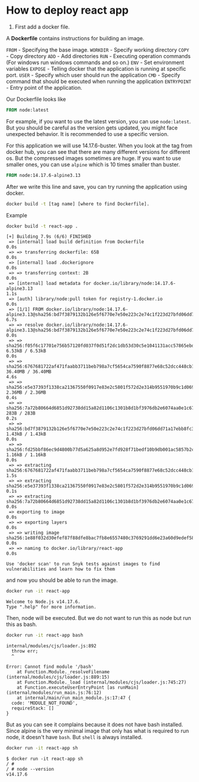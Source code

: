 # How to deploy react app

1. First add a docker file.

A **Dockerfile** contains instructions for building an image.

`FROM` - Specifying the base image.
`WORKDIR` - Specify working directory
`COPY` - Copy directory
`ADD` - Add directories
`RUN` - Executing operation commands (For windows run windows commands and so on.)
`ENV` - Set environment variables
`EXPOSE` - Telling docker that the application is running at specific port.
`USER` - Specify which user should run the application
`CMD` - Specify command that should be executed when running the application
`ENTRYPOINT` - Entry point of the application.

Our Dockerfile looks like

```Dockerfile
FROM node:latest
```

For example, if you want to use the latest version, you can use `node:latest`. But you should be careful as the version gets updated, you might face unexpected behavior.
It is recommended to use a specific version.

For this application we will use 14.17.6-buster. When you look at the tag from docker hub, you can see that there are many different versions for different os. But the compressed images sometimes are huge. If you want to use smaller ones, you can use `alpine` which is 10 times smaller than buster.

```Dockerfile
FROM node:14.17.6-alpine3.13
```

After we write this line and save, you can try running the application using docker.

```sh
docker build -t [tag name] [where to find Dockerfile].
```

Example

```sh
docker build -t react-app .
```

```
[+] Building 7.9s (6/6) FINISHED
 => [internal] load build definition from Dockerfile                                                                                                               0.0s
 => => transferring dockerfile: 65B                                                                                                                                0.0s
 => [internal] load .dockerignore                                                                                                                                  0.0s
 => => transferring context: 2B                                                                                                                                    0.0s
 => [internal] load metadata for docker.io/library/node:14.17.6-alpine3.13                                                                                         1.1s
 => [auth] library/node:pull token for registry-1.docker.io                                                                                                        0.0s
 => [1/1] FROM docker.io/library/node:14.17.6-alpine3.13@sha256:bd7f3879132b126e5f6770e7e50e223c2e74c1f223d27bfd06dd71a17ebb8fc3                                   6.7s
 => => resolve docker.io/library/node:14.17.6-alpine3.13@sha256:bd7f3879132b126e5f6770e7e50e223c2e74c1f223d27bfd06dd71a17ebb8fc3                                   0.0s
 => => sha256:f05f6c17701e756b57120fd037f0d51f2dc1db53d30c5e1041131acc57865ebd 6.53kB / 6.53kB                                                                     0.0s
 => => sha256:6767681722af471faabb3711beb798a7cf5654ca7590f8877e68c52dcc448cb1 36.40MB / 36.40MB                                                                   4.6s
 => => sha256:e5e37393f1338ca21367550f0917e83e2c5801f572d2e314b9551970b9c1d069 2.36MB / 2.36MB                                                                     0.4s
 => => sha256:7a72b80664d6851d92738dd15a82d1106c1301b8d1bf3976db2e6074aa0e1c67 283B / 283B                                                                         0.2s
 => => sha256:bd7f3879132b126e5f6770e7e50e223c2e74c1f223d27bfd06dd71a17ebb8fc3 1.43kB / 1.43kB                                                                     0.0s
 => => sha256:fd25bbf86ec9d4800b77d5a625a8d952e7fd928f71bedf10b9db001ac5857b2c 1.16kB / 1.16kB                                                                     0.0s
 => => extracting sha256:6767681722af471faabb3711beb798a7cf5654ca7590f8877e68c52dcc448cb1                                                                          1.5s
 => => extracting sha256:e5e37393f1338ca21367550f0917e83e2c5801f572d2e314b9551970b9c1d069                                                                          0.1s
 => => extracting sha256:7a72b80664d6851d92738dd15a82d1106c1301b8d1bf3976db2e6074aa0e1c67                                                                          0.0s
 => exporting to image                                                                                                                                             0.0s
 => => exporting layers                                                                                                                                            0.0s
 => => writing image sha256:1e88f032d30efef87f88dfe8bac7fb8e6557480c3769291dd6e23a60d9edef58                                                                       0.0s
 => => naming to docker.io/library/react-app                                                                                                                       0.0s

Use 'docker scan' to run Snyk tests against images to find vulnerabilities and learn how to fix them
```

and now you should be able to run the image.

```sh
docker run -it react-app
```

```
Welcome to Node.js v14.17.6.
Type ".help" for more information.
```

Then, node will be executed. But we do not want to run this as node but run this as bash.

```bash
docker run -it react-app bash
```

```
internal/modules/cjs/loader.js:892
  throw err;
  ^

Error: Cannot find module '/bash'
    at Function.Module._resolveFilename (internal/modules/cjs/loader.js:889:15)
    at Function.Module._load (internal/modules/cjs/loader.js:745:27)
    at Function.executeUserEntryPoint [as runMain] (internal/modules/run_main.js:76:12)
    at internal/main/run_main_module.js:17:47 {
  code: 'MODULE_NOT_FOUND',
  requireStack: []
}
```

But as you can see it complains because it does not have bash installed. Since alpine is the very minimal image that only has what is required to run node, it doesn't have `bash`. But `shell` is always installed.

```sh
docker run -it react-app sh
```

```
$ docker run -it react-app sh
/ #
/ # node --version
v14.17.6
```
